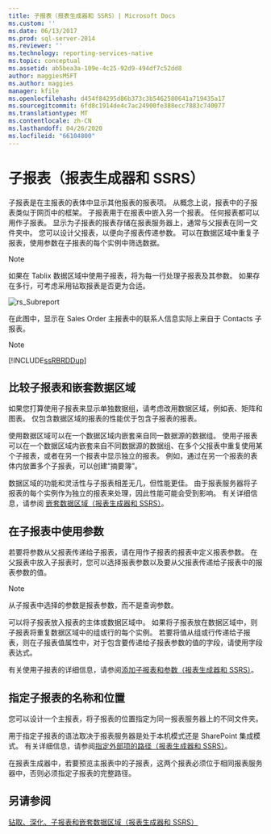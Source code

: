 ```yaml
---
title: 子报表（报表生成器和 SSRS）| Microsoft Docs
ms.custom: ''
ms.date: 06/13/2017
ms.prod: sql-server-2014
ms.reviewer: ''
ms.technology: reporting-services-native
ms.topic: conceptual
ms.assetid: ab5bea3a-109e-4c25-92d9-494df7c52dd8
author: maggiesMSFT
ms.author: maggies
manager: kfile
ms.openlocfilehash: d454f84295d86b373c3b5462580641a719435a17
ms.sourcegitcommit: 6fd8c1914de4c7ac24900fe388ecc7883c740077
ms.translationtype: MT
ms.contentlocale: zh-CN
ms.lasthandoff: 04/26/2020
ms.locfileid: "66104800"
---
```

# <a name="subreports-report-builder-and-ssrs"></a>子报表（报表生成器和 SSRS）
  子报表是在主报表的表体中显示其他报表的报表项。 从概念上说，报表中的子报表类似于网页中的框架。 子报表用于在报表中嵌入另一个报表。 任何报表都可以用作子报表。 显示为子报表的报表存储在报表服务器上，通常与父报表在同一文件夹中。 您可以设计父报表，以便向子报表传递参数。 可以在数据区域中重复子报表，使用参数在子报表的每个实例中筛选数据。  
  
> [!NOTE]  
>  如果在 Tablix 数据区域中使用子报表，将为每一行处理子报表及其参数。 如果存在多行，可考虑采用钻取报表是否更为合适。  
  
 ![rs_Subreport](../media/rs-subreport.gif "rs_Subreport")  
  
 在此图中，显示在 Sales Order 主报表中的联系人信息实际上来自于 Contacts 子报表。  
  
> [!NOTE]  
>  [!INCLUDE[ssRBRDDup](../../includes/ssrbrddup-md.md)]  
  
## <a name="comparing-subreports-and-nested-data-regions"></a>比较子报表和嵌套数据区域  
 如果您打算使用子报表来显示单独数据组，请考虑改用数据区域，例如表、矩阵和图表。 仅包含数据区域的报表的性能优于包含子报表的报表。  
  
 使用数据区域可以在一个数据区域内嵌套来自同一数据源的数据组。 使用子报表可以在一个数据区域内嵌套来自不同数据源的数据组、在多个父报表中重复使用某个子报表，或者在另一个报表中显示独立的报表。 例如，通过在另一个报表的表体内放置多个子报表，可以创建“摘要簿”。  
  
 数据区域的功能和灵活性与子报表相差无几，但性能更佳。 由于报表服务器将子报表的每个实例作为独立的报表来处理，因此性能可能会受到影响。 有关详细信息，请参阅 [嵌套数据区域（报表生成器和 SSRS）](nested-data-regions-report-builder-and-ssrs.md)。  
  
## <a name="using-parameters-in-subreports"></a>在子报表中使用参数  
 若要将参数从父报表传递给子报表，请在用作子报表的报表中定义报表参数。 在父报表中放入子报表时，您可以选择报表参数以及要从父报表传递给子报表中的报表参数的值。  
  
> [!NOTE]  
>  从子报表中选择的参数是报表参数，而不是查询参数。  
  
 可以将子报表放入报表的主体或数据区域中。 如果将子报表放在数据区域中，则子报表将重复数据区域中的组或行的每个实例。 若要将值从组或行传递给子报表，则在子报表值属性中，对于包含要传递给子报表参数的值的字段，请使用字段表达式。  
  
 有关使用子报表的详细信息，请参阅[添加子报表和参数（报表生成器和 SSRS）](add-a-subreport-and-parameters-report-builder-and-ssrs.md)。  
  
## <a name="specifying-subreport-names-and-locations"></a>指定子报表的名称和位置  
 您可以设计一个主报表，将子报表的位置指定为同一报表服务器上的不同文件夹。  
  
 用于指定子报表的语法取决于报表服务器是处于本机模式还是 SharePoint 集成模式。 有关详细信息，请参阅[指定外部项的路径（报表生成器和 SSRS）](specifying-paths-to-external-items-report-builder-and-ssrs.md)。  
  
 在报表生成器中，若要预览主报表中的子报表，这两个报表必须位于相同报表服务器中，否则必须指定子报表的完整路径。  
  
## <a name="see-also"></a>另请参阅  
 [钻取、深化、子报表和嵌套数据区域（报表生成器和 SSRS）](drillthrough-drilldown-subreports-and-nested-data-regions.md)  
  
  
